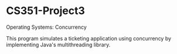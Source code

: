 # CS351-Project3
Operating Systems: Concurrency

This program simulates a ticketing application using concurrency by implementing Java's multithreading library.
